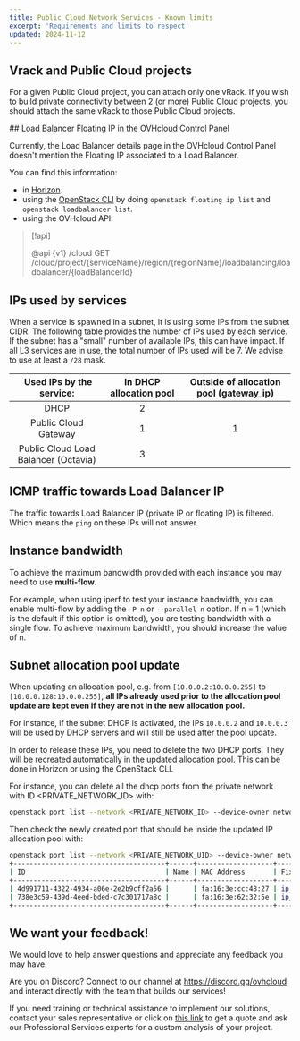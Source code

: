 ```yaml
---
title: Public Cloud Network Services - Known limits
excerpt: 'Requirements and limits to respect'
updated: 2024-11-12
---
```


## Vrack and Public Cloud projects

For a given Public Cloud project, you can attach only one vRack. If you wish to build private connectivity between 2 (or more) Public Cloud projects, you should attach the same vRack to those Public Cloud projects.

## Load Balancer Floating IP in the OVHcloud Control Panel

Currently, the Load Balancer details page in the OVHcloud Control Panel doesn't mention the Floating IP associated to a Load Balancer.

You can find this information:

- in [Horizon](/pages/public_cloud/compute/introducing_horizon).
- using the [OpenStack CLI](/pages/public_cloud/compute/prepare_the_environment_for_using_the_openstack_api) by doing `openstack floating ip list` and `openstack loadbalancer list`.
- using the OVHcloud API:

> [!api]
>
> @api {v1} /cloud GET /cloud/project/{serviceName}/region/{regionName}/loadbalancing/loadbalancer/{loadBalancerId}
>

## IPs used by services

When a service is spawned in a subnet, it is using some IPs from the subnet CIDR. The following table provides the number of IPs used by each service. If the subnet has a "small" number of available IPs, this can have impact. If all L3 services are in use, the total number of IPs used will be 7. We advise to use at least a `/28` mask.

| Used IPs by the service:| In DHCP allocation pool |	Outside of allocation pool (gateway_ip) |
| :---: | :---: | :---: |
| DHCP |	2 | |	
| Public Cloud Gateway | 1	| 1 |
| Public Cloud Load Balancer (Octavia)	| 3 | |	

## ICMP traffic towards Load Balancer IP

The traffic towards Load Balancer IP (private IP or floating IP) is filtered. Which means the `ping` on these IPs will not answer.

## Instance bandwidth

To achieve the maximum bandwidth provided with each instance you may need to use **multi-flow**.

For example, when using iperf to test your instance bandwidth, you can enable multi-flow by adding the `-P n` or `--parallel n` option. If n = 1 (which is the default if this option is omitted), you are testing bandwidth with a single flow. To achieve maximum bandwidth, you should increase the value of n.

## Subnet allocation pool update

When updating an allocation pool, e.g. from `[10.0.0.2:10.0.0.255]` to `[10.0.0.128:10.0.0.255]`, **all IPs already used prior to the allocation pool update are kept even if they are not in the new allocation pool.**

For instance, if the subnet DHCP is activated, the IPs `10.0.0.2` and `10.0.0.3` will be used by DHCP servers and will still be used after the pool update.

In order to release these IPs, you need to delete the two DHCP ports. They will be recreated automatically in the updated allocation pool. This can be done in Horizon or using the OpenStack CLI.

For instance, you can delete all the dhcp ports from the private network with ID <PRIVATE_NETWORK_ID> with:

```bash
openstack port list --network <PRIVATE_NETWORK_ID> --device-owner network:dhcp -f value -c ID | xargs -I {} openstack port delete {}
```

Then check the newly created port that should be inside the updated IP allocation pool with:

```bash
openstack port list --network <PRIVATE_NETWORK_UID> --device-owner network:dhcp
+--------------------------------------+------+-------------------+---------------------------------------------------------------------------+--------+
| ID                                   | Name | MAC Address       | Fixed IP Addresses                                                        | Status |
+--------------------------------------+------+-------------------+---------------------------------------------------------------------------+--------+
| 4d991711-4322-4934-a06e-2e2b9cff2a56 |      | fa:16:3e:cc:48:27 | ip_address='10.0.0.129', subnet_id='578deb7c-211f-4f0f-8e45-c8ed07b3e16b' | ACTIVE |
| 738e3c59-439d-4eed-bded-c7c301717a8c |      | fa:16:3e:62:32:5e | ip_address='10.0.0.128', subnet_id='578deb7c-211f-4f0f-8e45-c8ed07b3e16b' | ACTIVE |
+--------------------------------------+------+-------------------+---------------------------------------------------------------------------+--------+
```

## We want your feedback!

We would love to help answer questions and appreciate any feedback you may have.

Are you on Discord? Connect to our channel at <https://discord.gg/ovhcloud> and interact directly with the team that builds our services!

If you need training or technical assistance to implement our solutions, contact your sales representative or click on [this link](/links/professional-services) to get a quote and ask our Professional Services experts for a custom analysis of your project.
